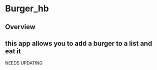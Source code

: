 # Burger_hb

## Overview 
this app allows you to add a burger to a list and eat it
-------------------------------------------------------
NEEDS UPDATING